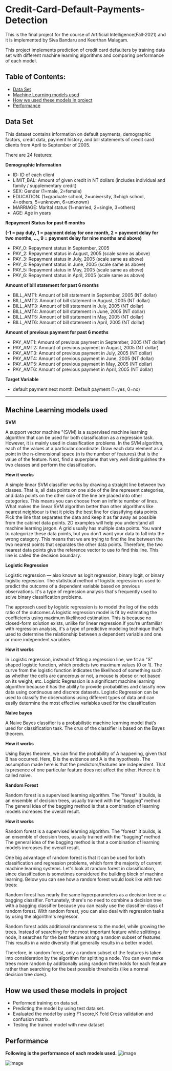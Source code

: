 # Credit-Card-Default-Payments-Detection
This is the final project for the course of Artificial Intelligence(Fall-2021) and it is implemented by Siva Bandaru and Keerthan Malagam.

This project implements prediction of credit card defaulters by training data set with different machine learning algorithms and comparing performance of each model.

## Table of Contents:
+ [Data Set](#Data_Set) </br>
+ [Machine Learning models used](#Machine_Learning_models_used) </br>
+ [How we used these models in project](#How_we_used_these_models_in_project) </br>
+ [Performance](#Performance) </br>

## <a name="Data_Set"></a> Data Set 

This dataset contains information on default payments, demographic factors, credit data, payment history, and bill statements of credit card clients from April to September of 2005.
 
There are 24 features:
 
**Demographic Information**
- ID: ID of each client
- LIMIT_BAL: Amount of given credit in NT dollars (includes individual and family / supplementary credit)
- SEX: Gender (1=male, 2=female)
- EDUCATION: (1=graduate school, 2=university, 3=high school, 4=others, 5=unknown, 6=unknown)
- MARRIAGE: Marital status (1=married, 2=single, 3=others)
- AGE: Age in years

**Repayment Status for past 6 months**

**(-1 = pay duly, 1 = payment delay for one month, 2 = payment delay for two months, ..., 9 = payment delay for nine months and above)**
- PAY_0: Repayment status in September, 2005 
- PAY_2: Repayment status in August, 2005 (scale same as above)
- PAY_3: Repayment status in July, 2005 (scale same as above)
- PAY_4: Repayment status in June, 2005 (scale same as above) 
- PAY_5: Repayment status in May, 2005 (scale same as above)
- PAY_6: Repayment status in April, 2005 (scale same as above)


**Amount of bill statement for past 6 months**
- BILL_AMT1: Amount of bill statement in September, 2005 (NT dollar)
- BILL_AMT2: Amount of bill statement in August, 2005 (NT dollar)
- BILL_AMT3: Amount of bill statement in July, 2005 (NT dollar)
- BILL_AMT4: Amount of bill statement in June, 2005 (NT dollar)
- BILL_AMT5: Amount of bill statement in May, 2005 (NT dollar)
- BILL_AMT6: Amount of bill statement in April, 2005 (NT dollar)

**Amount of previous payment for past 6 months**
- PAY_AMT1: Amount of previous payment in September, 2005 (NT dollar)
- PAY_AMT2: Amount of previous payment in August, 2005 (NT dollar)
- PAY_AMT3: Amount of previous payment in July, 2005 (NT dollar)
- PAY_AMT4: Amount of previous payment in June, 2005 (NT dollar)
- PAY_AMT5: Amount of previous payment in May, 2005 (NT dollar)
- PAY_AMT6: Amount of previous payment in April, 2005 (NT dollar)

**Target Variable**
- default payment next month: Default payment (1=yes, 0=no)
***

## <a name="Machine_Learning_models_used"> </a> Machine Learning models used 
**SVM**

A support vector machine "(SVM) is a supervised machine learning algorithm that can be used for both classification as a regression task. However, it is mainly used in classification problems. In the SVM algorithm, each of the values ​​at a particular coordinate. Draw each data element as a point in the n-dimensional space (n is the number of features) that is the value of  the feature. Next, find a superplane that very well distinguishes the two classes and perform the classification.

**How it works**

A simple linear SVM classifier works by drawing a straight line between two classes. That is, all data points on one side of the line represent categories, and data points on the other side of the line are placed into other categories. This means you can choose from an infinite number of lines. What makes the linear SVM algorithm better than other algorithms like nearest neighbour is that it picks the best line for classifying data points. Pick the line that separates the data and keep it as far away as possible from the cabinet data points. 2D examples will help you understand all machine learning jargon. A grid usually has multiple data points. You want to categorize these data points, but you don't want your data to fall into the wrong category. This means that we are trying to find the line between the two nearest points that separates the other data points. Therefore, the two nearest data points give the reference vector to use to find this line. This line is called the decision boundary.

**Logistic Regression**

Logistic regression — also known as logit regression, binary logit, or binary logistic regression. The statistical method of logistic regression is used to predict the outcome of a dependent variable based on previous observations. It's a type of regression analysis that's frequently used to solve binary classification problems.

The approach used by logistic regression is to model the log of the odds ratio of the outcomes.A logistic regression model is fit by estimating the coefficients using maximum likelihood estimation. This is because no closed-form solution exists, unlike for linear regression.If you're unfamiliar with regression analysis, it's a type of predictive modeling technique that's used to determine the relationship between a dependent variable and one or more independent variables.

**How it works**

In Logistic regression, instead of fitting a regression line, we fit an "S" shaped logistic function, which predicts two maximum values (0 or 1).
The curve from the logistic function indicates the likelihood of something such as whether the cells are cancerous or not, a mouse is obese or not based on its weight, etc.
Logistic Regression is a significant machine learning algorithm because it has the ability to provide probabilities and classify new data using continuous and discrete datasets.
Logistic Regression can be used to classify the observations using different types of data and can easily determine the most effective variables used for the classification

**Naive bayes**

A Naive Bayes classifier is a probabilistic machine learning model that’s used for classification task. The crux of the classifier is based on the Bayes theorem.

**How it works**

Using Bayes theorem, we can find the probability of A happening, given that B has occurred. Here, B is the evidence and A is the hypothesis. The assumption made here is that the predictors/features are independent. That is presence of one particular feature does not affect the other. Hence it is called naive.

**Random Forest**

Random forest is a supervised learning algorithm. The "forest" it builds, is an ensemble of decision trees, usually trained with the “bagging” method. The general idea of the bagging method is that a combination of learning models increases the overall result.

**How it works**

Random forest is a supervised learning algorithm. The "forest" it builds, is an ensemble of decision trees, usually trained with the “bagging” method. The general idea of the bagging method is that a combination of learning models increases the overall result.

One big advantage of random forest is that it can be used for both classification and regression problems, which form the majority of current machine learning systems. Let's look at random forest in classification, since classification is sometimes considered the building block of machine learning. Below you can see how a random forest would look like with two trees:

Random forest has nearly the same hyperparameters as a decision tree or a bagging classifier. Fortunately, there's no need to combine a decision tree with a bagging classifier because you can easily use the classifier-class of random forest. With random forest, you can also deal with regression tasks by using the algorithm's regressor.

Random forest adds additional randomness to the model, while growing the trees. Instead of searching for the most important feature while splitting a node, it searches for the best feature among a random subset of features. This results in a wide diversity that generally results in a better model.

Therefore, in random forest, only a random subset of the features is taken into consideration by the algorithm for splitting a node. You can even make trees more random by additionally using random thresholds for each feature rather than searching for the best possible thresholds (like a normal decision tree does).
 
 ## <a name="How_we_used_these_models_in_project"> </a> How we used these models in project
 
- Performed training on data set.
- Predicting the model by using test data set.
- Evaluated the model by using F1 score,K Fold Cross validation and confusion matrix.
- Testing the trained model with new dataset

## <a name="Performance"> </a> Performance
**Following is the performance of each models used.**
![image](https://user-images.githubusercontent.com/95928967/145607620-8f56e6bf-5f14-4886-a5ff-6506d5abd7b8.png)

![image](https://user-images.githubusercontent.com/95928967/145636792-b7e5e418-02c6-4583-999e-9d0701a92992.png)


